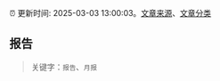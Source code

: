 :alarm_clock: 更新时间: 2025-03-03 13:00:03。[文章来源](/README.md)、[文章分类](/TAGS.md)

## 报告


> 关键字：`报告`、`月报`



